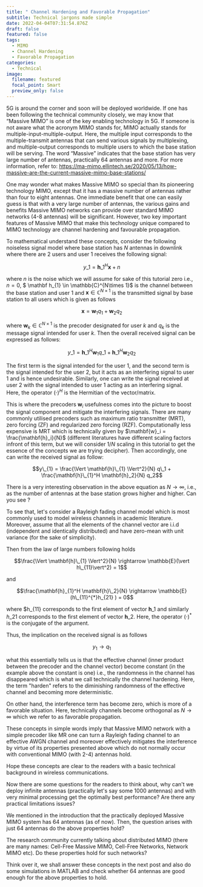 ```yaml
---
title: " Channel Hardening and Favorable Propagation"
subtitle: Technical jargons made simple
date: 2022-04-04T07:31:54.876Z
draft: false
featured: false
tags:
  - MIMO
  - Channel Hardening
  - Favorable Propagation
categories:
  - Technical
image:
  filename: featured
  focal_point: Smart
  preview_only: false
---
```

5G is around the corner and soon will be deployed worldwide. If one has been following the technical community closely, we may know that “Massive MIMO” is one of the key enabling technology in 5G. If someone is not aware what the acronym MIMO stands for, MIMO actually stands for multiple-input-multiple-output. Here, the multiple input corresponds to the multiple-transmit antennas that can send various signals by multiplexing, and multiple-output corresponds to multiple users to which the base station will be serving. The word “Massive” indicates that the base station has very large number of antennas, practically 64 antennas and more. For more information, refer to: https://ma-mimo.ellintech.se/2020/05/13/how-massive-are-the-current-massive-mimo-base-stations/

One may wonder what makes Massive MIMO so special than its pioneering technology MIMO, except that it has a massive number of antennas rather than four to eight antennas. One immediate benefit that one can easily guess is that with a very large number of antennas, the various gains and benefits Massive MIMO networks can provide over standard MIMO networks (4-8 antennas) will be significant. However, two key important features of Massive MIMO that make this technology unique compared to MIMO technology are channel hardening and favourable propagation.

To mathematical understand these concepts, consider the following noiseless signal model where base station has $N$ antennas in downlink where there are $2$ users and user $1$ receives the following signal:

$$y\_{1} = \mathbf h\_{1}^H\mathbf{x} + n$$

where $n$ is the noise which we will assume for sake of this tutorial zero i.e., $n=0$, $ \mathbf h_{1} \in \mathbb{C}^{N\times 1}$ is the channel between the base station and user $1$ and $\mathbf{x} \in \mathbb{C}^{N\times 1}$ is the transmitted signal by base station to all users which is given as follows

$$\mathbf{x} = \mathbf{w}_1 q_1 + \mathbf{w}_2 q_2$$

where $\mathbf{w}_k  \in \mathbb{C}^{N\times 1}$ is the precoder designated for user $k$ and $q_k$ is the message signal intended for user $k$. Then the overall received signal can be expressed as follows:

$$y\_{1} = \mathbf{h}\_{1}^H  \mathbf{w}_1 q\_1 +  \mathbf{h}\_{1}^H  \mathbf{w}_2 q_2$$

The first term is the signal intended for the user $1$, and the second term is the signal intended for the user $2$, but it acts as an interfering signal to user $1$ and is hence undesirable. Similarly, one can write the signal received at user $2$ with the signal intended to user $1$ acting as an interfering signal. Here, the operator $(\cdot)^H$ is the Hermitian of the vector/matrix.

This is where the precoders $\mathbf{w}_i$ usefulness comes into the picture to boost the signal component and mitigate the interfering signals. There are many commonly utilised precoders such as maximum ratio transmitter (MRT), zero forcing (ZF) and regularized zero forcing (RZF). Computationally less expensive is MRT which is technically given by $\mathbf{w}_i = \frac{\mathbf{h}_i}{N}$ (different literatures have different scaling factors infront of this term, but we will consider $1/N$ scaling in this tutorial to get the essence of the concepts we are trying decipher). Then accordingly, one can write the received signal as follow:

$$y\_{1} = \frac{\Vert \mathbf{h}\_{1} \Vert^2}{N} q\_1 +  \frac{\mathbf{h}\_{1}^H \mathbf{h}_2}{N} q_2$$

There is a very interesting observation in the above equation as $N \rightarrow \infty$, i.e., as the number of antennas at the base station grows higher and higher. Can you see ?

To see that, let's consider a Rayleigh fading channel model which is most commonly used to model wireless channels in academic literature. Moreover, assume that all the elements of the channel vector are i.i.d (independent and identically distributed) and have zero-mean with unit variance (for the sake of simplicity).

Then from the law of large numbers following holds

$$\frac{\Vert \mathbf{h}\_{1} \Vert^2}{N} \rightarrow \mathbb{E}(\vert h\_{11}\vert^2)  = 1$$

and 

$$\frac{\mathbf{h}_{1}^H \mathbf{h}\_2}{N} \rightarrow \mathbb{E}(h\_{11}^{*}h_{21} )  = 0$$

where $h\_{11} corresponds to the first element of vector $\mathbf{h}\_{1}$ and similarly $h\_{21}$  corresponds to the first element of vector $\mathbf{h}\_{2}$. Here, the operator $(\cdot)^{*}$ is the conjugate of the argument.  

Thus, the implication on the received signal is as follows

$$y_{1} \rightarrow  q_1$$

what this essentially tells us is that the effective channel (inner product between the precoder and the channel vector) become constant (in the example above the constant is one) i.e., the randomness in the channel has disappeared which is what we call technically the channel hardening. Here, the term "harden" refers to the diminishing randomness of the effective channel and becoming more deterministic.

On other hand, the interference term has become zero, which is more of a favorable situation. Here, technically channels become orthogonal as $N \rightarrow \infty$ which we refer to as favorable propagation.

These concepts in simple words imply that Massive MIMO network with a simple precoder like MR one can turn a Rayleigh fading channel to an effective AWGN channel and moreover effectively mitigates the interference by virtue of its properties presented above which do not normally occur with conventional MIMO (with 2-4) antennas hold.

Hope these concepts are clear to the readers with a basic technical background in wireless communications.

Now there are some questions for the readers to think about, why can't we deploy infinite antennas (practically let's say some 1000 antennas) and with very minimal processing get the optimally best performance? Are there any practical limitations issues?

We mentioned in the introduction that the practically deployed Massive MIMO system has 64 antennas (as of now).  Then, the question arises with just 64 antennas do the above properties hold?

The research community currently talking about distributed MIMO (there are many names: Cell-Free Massive MIMO, Cell-Free Networks, Network MIMO etc).  Do these properties hold for such networks?

Think over it, we shall answer these concepts in the next post and also do some simulations in MATLAB and check whether 64 antennas are good enough for the above properties to hold.